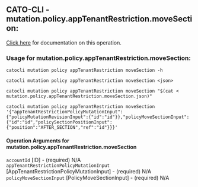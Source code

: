 
## CATO-CLI - mutation.policy.appTenantRestriction.moveSection:
[Click here](https://api.catonetworks.com/documentation/#mutation-mutation.policy.appTenantRestriction.moveSection) for documentation on this operation.

### Usage for mutation.policy.appTenantRestriction.moveSection:

`catocli mutation policy appTenantRestriction moveSection -h`

`catocli mutation policy appTenantRestriction moveSection <json>`

`catocli mutation policy appTenantRestriction moveSection "$(cat < mutation.policy.appTenantRestriction.moveSection.json)"`

`catocli mutation policy appTenantRestriction moveSection '{"appTenantRestrictionPolicyMutationInput":{"policyMutationRevisionInput":{"id":"id"}},"policyMoveSectionInput":{"id":"id","policySectionPositionInput":{"position":"AFTER_SECTION","ref":"id"}}}'`


#### Operation Arguments for mutation.policy.appTenantRestriction.moveSection ####

`accountId` [ID] - (required) N/A    
`appTenantRestrictionPolicyMutationInput` [AppTenantRestrictionPolicyMutationInput] - (required) N/A    
`policyMoveSectionInput` [PolicyMoveSectionInput] - (required) N/A    
